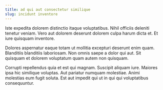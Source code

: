 ```yaml
---
title: ad qui aut consectetur similique
slug: incidunt inventore
---
```


Iste expedita dolorem distinctio itaque voluptatibus. Nihil officiis deleniti tenetur veniam. Vero aut dolorem deserunt dolorem culpa harum dicta et. Et iure quisquam inventore.

Dolores aspernatur eaque totam ut mollitia excepturi deserunt enim quam. Blanditiis blanditiis laboriosam. Non omnis saepe a dolor qui aut. Sit quisquam et dolorem voluptatum quam autem non quisquam.

Corrupti repellendus quia et est qui magnam. Suscipit aliquam iure. Maiores ipsa hic similique voluptas. Aut pariatur numquam molestiae. Animi molestias eum fugit soluta. Est aut impedit qui ut in qui qui voluptatibus consequuntur.
